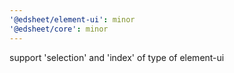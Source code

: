 ```yaml
---
'@edsheet/element-ui': minor
'@edsheet/core': minor
---
```


support 'selection' and 'index' of type of element-ui
